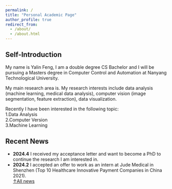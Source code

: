 ```yaml
---
permalink: /
title: "Personal Academic Page"
author_profile: true
redirect_from: 
  - /about/
  - /about.html
---
```


## Self-Introduction

My name is Yalin Feng, I am a double degree CS Bachelor and I will be pursuing a Masters degree in Computer Control and Automation at Nanyang Technological University.  

My main research area is. My research interests include data analysis (machine learning, medical data analysis), computer vision (image segmentation, feature extraction), data visualization.

Recently I have been interested in the following topic:  
1.Data Analysis  
2.Computer Version  
3.Machine Learning
## Recent News

* **2024.4** I received my acceptance letter and want to become a PhD to continue the research I am interested in.
* **2024.2** I accepted an offer to work as an intern at Jude Medical in Shenzhen (Top 10 Healthcare Innovative Payment Companies in China 2021).  
 <a href="">↑All news</a>
